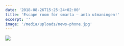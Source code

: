 ```yaml
---
date: '2018-08-26T15:25:24+02:00'
title: 'Escape room för smarta – anta utmaningen!'
excerpt: ''
image: '/media/uploads/news-phone.jpg'
---
```


![](news-phone.jpg)
